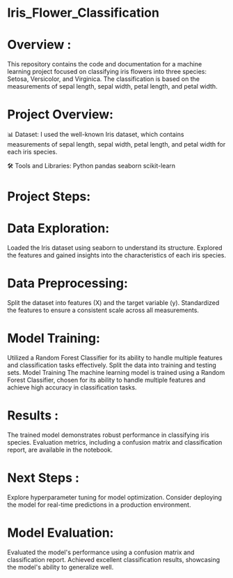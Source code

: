 # Iris_Flower_Classification
# Overview :
This repository contains the code and documentation for a machine learning project focused on classifying iris flowers into three species: Setosa, Versicolor, and Virginica. The classification is based on the measurements of sepal length, sepal width, petal length, and petal width.
# Project Overview:
📊 Dataset:
I used the well-known Iris dataset, which contains measurements of sepal length, sepal width, petal length, and petal width for each iris species.

🛠️ Tools and Libraries:
Python
pandas
seaborn
scikit-learn

# Project Steps:
# Data Exploration:
Loaded the Iris dataset using seaborn to understand its structure.
Explored the features and gained insights into the characteristics of each iris species.

# Data Preprocessing:
Split the dataset into features (X) and the target variable (y).
Standardized the features to ensure a consistent scale across all measurements.

# Model Training:
Utilized a Random Forest Classifier for its ability to handle multiple features and classification tasks effectively.
Split the data into training and testing sets.
Model Training
The machine learning model is trained using a Random Forest Classifier, chosen for its ability to handle multiple features and achieve high accuracy in classification tasks.

# Results :
The trained model demonstrates robust performance in classifying iris species. Evaluation metrics, including a confusion matrix and classification report, are available in the notebook.

# Next Steps :
Explore hyperparameter tuning for model optimization.
Consider deploying the model for real-time predictions in a production environment.

# Model Evaluation:
Evaluated the model's performance using a confusion matrix and classification report.
Achieved excellent classification results, showcasing the model's ability to generalize well.
